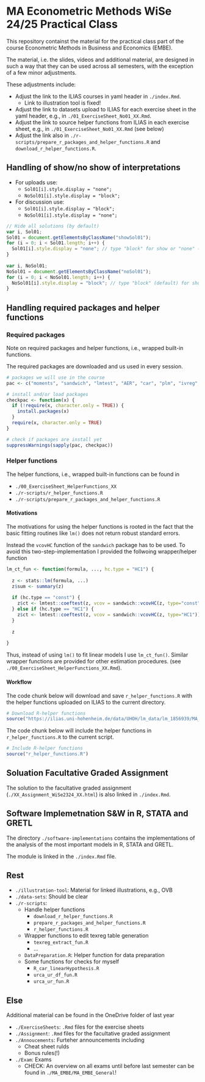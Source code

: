 # MA Econometric Methods WiSe 24/25 Practical Class

This repository containst the material for the practical class part of the course Econometric Methods in Business and Economics (EMBE).

The material, i.e. the slides, videos and additional material, are designed in such a way that they can be used across all semesters, with the exception of a few minor adjustments.

These adjustments include:

* Adjust the link to the ILIAS courses in yaml header in `./index.Rmd`.
  * Link to illustration tool is fixed!
* Adjust the link to datasets upload to ILIAS for each exercise sheet in the yaml header, e.g., in `./01_ExerciseSheet_No01_XX.Rmd`.
* Adjust the link to source helper functions from ILIAS in each exercise sheet, e.g., in `./01_ExerciseSheet_No01_XX.Rmd` (see below)
* Adjust the link also in `./r-scripts/prepare_r_packages_and_helper_functions.R` and `download_r_helper_functions.R`.

## Handling of show/no show of interpretations

* For uploads use:
  * `Sol01[i].style.display = "none";`
  * `NoSol01[i].style.display = "block";`
* For discussion use:
  * `Sol01[i].style.display = "block";`
  * `NoSol01[i].style.display = "none";`

```javascript
// Hide all solutions (by default)
var i, Sol01;
Sol01 = document.getElementsByClassName("showSol01");
for (i = 0; i < Sol01.length; i++) {
  Sol01[i].style.display = "none"; // type "block" for show or "none" (default) for exclude
}
  
var i, NoSol01;
NoSol01 = document.getElementsByClassName("noSol01");
for (i = 0; i < NoSol01.length; i++) {
  NoSol01[i].style.display = "block"; // type "block" (default) for show or "none" for exclude
}
```

## Handling required packages and helper functions

### Required packages

Note on required packages and helper functions, i.e., wrapped built-in functions.

The required packages are downloaded and us used in every session.

```R
# packages we will use in the course
pac <- c("moments", "sandwich", "lmtest", "AER", "car", "plm", "ivreg", "dynlm", "forecast", "urca")

# install and/or load packages
checkpac <- function(x) {
  if (!require(x, character.only = TRUE)) {
    install.packages(x)
  }
  require(x, character.only = TRUE)
}

# check if packages are install yet
suppressWarnings(sapply(pac, checkpac))
```

### Helper functions

The helper functions, i.e., wrapped built-in functions can be found in

* `./00_ExerciseSheet_HelperFunctions_XX`
* `./r-scripts/r_helper_functions.R`
* `./r-scripts/prepare_r_packages_and_helper_functions.R`

#### Motivations

The motivations for using the helper functions is rooted in the fact that the basic fitting routines like `lm()` does not return robust standard errors.

Instead the `vcovHC` function of the `sandwich` package has to be used. To avoid this two-step-implementation I provided the follwoing wrapper/helper function

```R
lm_ct_fun <- function(formula, ..., hc.type = "HC1") {
  
  z <- stats::lm(formula, ...)
  z$sum <- summary(z)
  
  if (hc.type == "const") {
    z$ct <- lmtest::coeftest(z, vcov = sandwich::vcovHC(z, type="const")) # test based on ordinary SEs
  } else if (hc.type == "HC1") {
    z$ct <- lmtest::coeftest(z, vcov = sandwich::vcovHC(z, type="HC1")) # test based on heteroskedasticity robust SEs
  }
  
  z
  
}
```

Thus, instead of using `lm()` to fit linear models I use `lm_ct_fun()`. Similar wrapper functions are provided for other estimation procedures. (see `./00_ExerciseSheet_HelperFunctions_XX.Rmd`).

#### Workflow

The code chunk below will download and save `r_helper_functions.R` with the helper functions uploaded on ILIAS to the current directory.

```R
# Download R-helper functions
source("https://ilias.uni-hohenheim.de/data/UHOH/lm_data/lm_1856939/MA_EconometricMethods_WiSe2324_PracticalClass/r-scripts/prepare_r_packages_and_helper_functions.R")
```

The code chunk below will include the helper functions in `r_helper_functions.R` to the current script.

```R
# Include R-helper functions
source("r_helper_functions.R")
```

## Soluation Facultative Graded Assignment

The solution to the facultative graded assignment (`./XX_Assignment_WiSe2324_XX.html`) is also linked in `./index.Rmd`.

## Software Implemetnation S&W in R, STATA and GRETL

The directory `./software-implementations` contains the implementations of the analysis of the most important models in R, STATA and GRETL.

The module is linked in the `./index.Rmd` file.

## Rest

* `./illustration-tool`: Material for linked illustrations, e.g., OVB
* `./data-sets`: Should be clear
* `./r-scripts`:
  * Handle helper functions
    * `download_r_helper_functions.R`
    * `prepare_r_packages_and_helper_functions.R`
    * `r_helper_functions.R`
  * Wrapper functions to edit texreg table generation
    * `texreg_extract_fun.R`
    * ...
  * `DataPreparation.R`: Helper function for data preparation
  * Some functions for checks for myself
    * `R_car_linearHypothesis.R`
    * `urca_ur_df_fun.R`
    * `urca_ur_fun.R`

## Else

Additional material can be found in the OneDrive folder of last year

* `./ExerciseSheets`: `.Rmd` files for the exercise sheets
* `./Assignment`: `.Rmd` files for the facultative graded assignment
* `./Annoucements`: Furteher announcements including
  * Cheat sheet rulds
  * Bonus rules(!)
* `./Exam`: Exams
  * CHECK: An overview on all exams until before last semester can be found in `./MA_EMBE/MA_EMBE_General`!